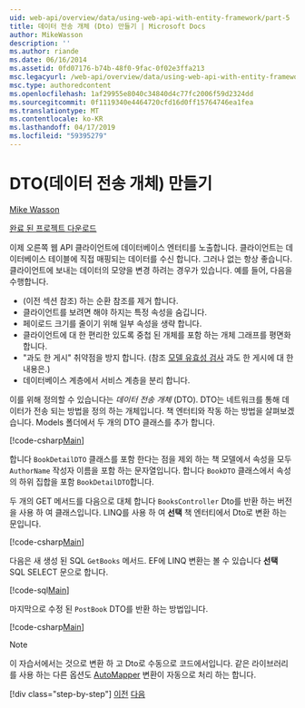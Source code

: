 ```yaml
---
uid: web-api/overview/data/using-web-api-with-entity-framework/part-5
title: 데이터 전송 개체 (Dto) 만들기 | Microsoft Docs
author: MikeWasson
description: ''
ms.author: riande
ms.date: 06/16/2014
ms.assetid: 0fd07176-b74b-48f0-9fac-0f02e3ffa213
msc.legacyurl: /web-api/overview/data/using-web-api-with-entity-framework/part-5
msc.type: authoredcontent
ms.openlocfilehash: 1af29955e8040c34840d4c77fc2006f59d2324dd
ms.sourcegitcommit: 0f1119340e4464720cfd16d0ff15764746ea1fea
ms.translationtype: MT
ms.contentlocale: ko-KR
ms.lasthandoff: 04/17/2019
ms.locfileid: "59395279"
---
```

# <a name="create-data-transfer-objects-dtos"></a>DTO(데이터 전송 개체) 만들기

[Mike Wasson](https://github.com/MikeWasson)

[완료 된 프로젝트 다운로드](https://github.com/MikeWasson/BookService)

이제 오른쪽 웹 API 클라이언트에 데이터베이스 엔터티를 노출합니다. 클라이언트는 데이터베이스 테이블에 직접 매핑되는 데이터를 수신 합니다. 그러나 없는 항상 좋습니다. 클라이언트에 보내는 데이터의 모양을 변경 하려는 경우가 있습니다. 예를 들어, 다음을 수행합니다.

- (이전 섹션 참조) 하는 순환 참조를 제거 합니다.
- 클라이언트를 보려면 해야 하지는 특정 속성을 숨깁니다.
- 페이로드 크기를 줄이기 위해 일부 속성을 생략 합니다.
- 클라이언트에 대 한 편리한 있도록 중첩 된 개체를 포함 하는 개체 그래프를 평면화 합니다.
- "과도 한 게시" 취약점을 방지 합니다. (참조 [모델 유효성 검사](../../formats-and-model-binding/model-validation-in-aspnet-web-api.md) 과도 한 게시에 대 한 내용은.)
- 데이터베이스 계층에서 서비스 계층을 분리 합니다.

이를 위해 정의할 수 있습니다는 *데이터 전송 개체* (DTO). DTO는 네트워크를 통해 데이터가 전송 되는 방법을 정의 하는 개체입니다. 책 엔터티와 작동 하는 방법을 살펴보겠습니다. Models 폴더에서 두 개의 DTO 클래스를 추가 합니다.

[!code-csharp[Main](part-5/samples/sample1.cs)]

합니다 `BookDetailDTO` 클래스를 포함 한다는 점을 제외 하는 책 모델에서 속성을 모두 `AuthorName` 작성자 이름을 포함 하는 문자열입니다. 합니다 `BookDTO` 클래스에서 속성의 하위 집합을 포함 `BookDetailDTO`합니다.

두 개의 GET 메서드를 다음으로 대체 합니다 `BooksController` Dto를 반환 하는 버전을 사용 하 여 클래스입니다. LINQ를 사용 하 여 **선택** 책 엔터티에서 Dto로 변환 하는 문입니다.

[!code-csharp[Main](part-5/samples/sample2.cs)]

다음은 새 생성 된 SQL `GetBooks` 메서드. EF에 LINQ 변환는 볼 수 있습니다 **선택** SQL SELECT 문으로 합니다.

[!code-sql[Main](part-5/samples/sample3.sql)]

마지막으로 수정 된 `PostBook` DTO를 반환 하는 방법입니다.

[!code-csharp[Main](part-5/samples/sample4.cs)]

> [!NOTE]
> 이 자습서에서는 것으로 변환 하 고 Dto로 수동으로 코드에서입니다. 같은 라이브러리를 사용 하는 다른 옵션도 [AutoMapper](http://automapper.org/) 변환이 자동으로 처리 하는 합니다.
> 
> [!div class="step-by-step"]
> [이전](part-4.md)
> [다음](part-6.md)
